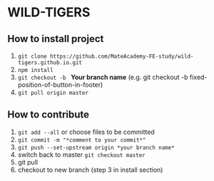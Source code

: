 # WILD-TIGERS

## How to **install** project

1. `git clone https://github.com/MateAcademy-FE-study/wild-tigers.github.io.git`
2. `npm install`
3. `git checkout -b ` **Your branch name** (e.g. git checkout -b fixed-position-of-button-in-footer)
4. `git pull origin master`


## How to contribute

1. `git add --all` or choose files to be committed
2. `git commit -m "*comment to your commit*"`
3. `git push --set-upstream origin *your branch name*`
4. switch back to master `git checkout master`
5. git pull
6. checkout to new branch (step 3 in install section)